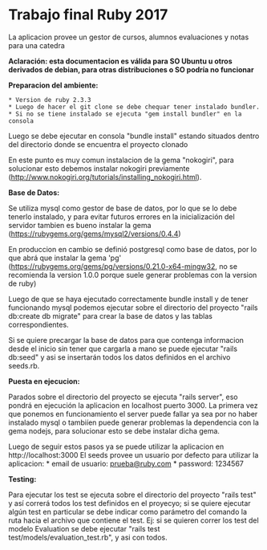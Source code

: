 # Trabajo final Ruby 2017

La aplicacion provee un gestor de cursos, alumnos evaluaciones y notas para una catedra

**Aclaración: esta documentacion es válida para SO Ubuntu u otros derivados de debian, para otras distribuciones o SO podría no funcionar**

**Preparacion del ambiente:**

	* Version de ruby 2.3.3
	* Luego de hacer el git clone se debe chequar tener instalado bundler.
	* Si no se tiene instalado se ejecuta "gem install bundler" en la consola
	
Luego se debe ejecutar en consola "bundle install" estando situados dentro del directorio donde se encuentra el proyecto clonado

En este punto es muy comun instalacion de la gema "nokogiri", para solucionar esto debemos instalar nokogiri previamente (http://www.nokogiri.org/tutorials/installing_nokogiri.html).

**Base de Datos:**

Se utiliza mysql como gestor de base de datos, por lo que se lo debe tenerlo instalado, y para evitar futuros errores en la inicialización del servidor tambien es bueno instalar la gema (https://rubygems.org/gems/mysql2/versions/0.4.4)

En produccion en cambio se definió postgresql como base de datos, por lo que abrá que instalar la gema 'pg' (https://rubygems.org/gems/pg/versions/0.21.0-x64-mingw32, no se recomienda la version 1.0.0 porque suele generar problemas con la version de ruby)

Luego de que se haya ejecutado correctamente bundle install y de tener funcionando mysql podemos ejecutar sobre el directorio del proyecto "rails db:create db migrate" para crear la base de datos y las tablas correspondientes.

Si se quiere precargar la base de datos para que contenga informacion desde el inicio sin tener que cargarla a mano se puede ejecutar "rails db:seed" y asi se insertarán todos los datos definidos en el archivo seeds.rb.

**Puesta en ejecucion:**

Parados sobre el directorio del proyecto se ejecuta "rails server", eso pondrá en ejecución la aplicacion en localhost puerto 3000.
La primera vez que ponemos en funcionamiento el server puede fallar ya sea por no haber instalado mysql o tambiíen puede generar problemas la dependencia con la gema nodejs, para solucionar esto se debe instalar dicha gema.

Luego de seguir estos pasos ya se puede utilizar la aplicacion en 
http://localhost:3000
El seeds provee un usuario por defecto para utilizar la aplicacion:
	* email de usuario: prueba@ruby.com
	* password: 1234567



**Testing:**

Para ejecutar los test se ejecuta sobre el directorio del proyecto "rails test" y así correrá todos los test definidos en el proyecyo; si se quiere ejecutar algún test en particular se debe indicar como parámetro del comando la ruta hacia el archivo que contiene el test.
Ej: si se quieren correr los test del modelo Evaluation se debe ejecutar "rails test test/models/evaluation_test.rb", y asi con todos. 




